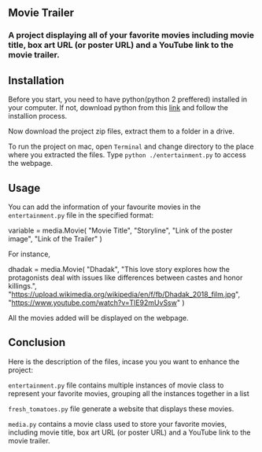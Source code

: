 ## Movie Trailer
### A project displaying all of your favorite movies including movie title, box art URL (or poster URL) and a YouTube link to the movie trailer.

## Installation
Before you start, you need to have python(python 2 preffered) installed in your computer.
If not, download python from this <a href="https://www.python.org/downloads/mac-osx/">link</a> and follow the installion process.

Now download the project zip files, extract them to a folder in a drive.

To run the project on mac, open `Terminal` and change directory to the place where you extracted the files.
Type `python ./entertainment.py` to access the webpage.

## Usage
You can add the information of your favourite movies in the `entertainment.py` file in the specified format:

variable = media.Movie(
    "Movie Title",
    "Storyline",
    "Link of the poster image",
    "Link of the Trailer"
    )
    
For instance,

dhadak = media.Movie(
    "Dhadak",
    "This love story explores how the protagonists deal with issues like differences between castes and honor killings.",
    "https://upload.wikimedia.org/wikipedia/en/f/fb/Dhadak_2018_film.jpg",
    "https://www.youtube.com/watch?v=TIE92mUvSsw"
    )
    
All the movies added will be displayed on the webpage.

## Conclusion

Here is the description of the files, incase you you want to enhance the project: 

`entertainment.py` file contains multiple instances of movie class to represent your favorite movies, grouping all the instances together in a list

`fresh_tomatoes.py` file generate a website that displays these movies.

`media.py` contains a movie class used to store your favorite movies, including movie title, box art URL (or poster URL) and a YouTube link to the movie trailer.
